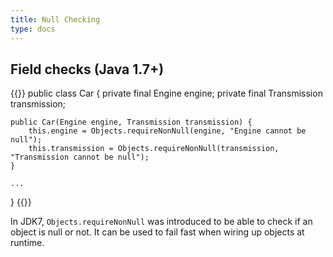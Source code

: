 ```yaml
---
title: Null Checking
type: docs
---
```

## Field checks (Java 1.7+)

{{<highlight java>}}
public class Car {
    private final Engine engine;
    private final Transmission transmission;

    public Car(Engine engine, Transmission transmission) {
        this.engine = Objects.requireNonNull(engine, "Engine cannot be null");
        this.transmission = Objects.requireNonNull(transmission, "Transmission cannot be null");
    }

    ...
}
{{</highlight>}}

In JDK7, `Objects.requireNonNull` was introduced to be able to check if an object is null or not.
It can be used to fail fast when wiring up objects at runtime.
